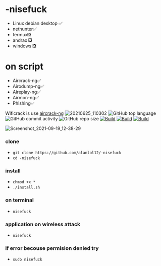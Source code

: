# -nisefuck

* Linux debian desktop ✅
* nethunter✅
* termux❎
* andrax ❎
* windows ❎

# on script
* Aircrack-ng✅
* Airodump-ng✅
* Aireplay-ng✅
* Airmon-ng✅
* Phishing✅

Wificrack is use <a href="https://www.aircrack-ng.org">aircrack-ng</a>
![20210625_110302](https://user-images.githubusercontent.com/81538835/123363554-508f1e00-d562-11eb-9afb-dabded8f2a60.png)
![GitHub top language](https://img.shields.io/github/languages/top/alanlol12/wificrack-2.0?logo=python)
![GitHub commit activity](https://img.shields.io/github/commit-activity/m/alanlol12/wificrack-2.0?logo=linux)
![GitHub repo size](https://img.shields.io/github/repo-size/alanlol12/wificrack-2.0?logo=kali%20linux)
[![Build](https://img.shields.io/badge/Supported_OS-linux-blue.svg)]()
[![Build](https://img.shields.io/badge/wificrack-2.0-orange.svg)]()
[![Build](https://img.shields.io/badge/version-2.0-cyan.svg)]()

![Screenshot_2021-09-19_12-38-29](https://user-images.githubusercontent.com/81538835/133918665-8e17eda0-e852-4095-bd49-f5e7279ee0cf.png)




### clone
* `git clone https://github.com/alanlol12/-nisefuck`
*  `cd -nisefuck`
### install
* `chmod +x *` 
* `./install.sh`
### on terminal
* `nisefuck`
### application on wireless attack
* `nisefuck`
### if error becouse permision denied try
* `sudo nisefuck`
